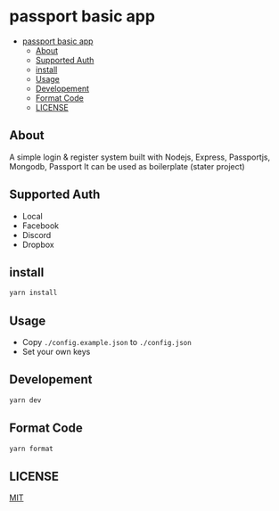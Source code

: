 # passport basic app

- [passport basic app](#passport-basic-app)
  - [About](#about)
  - [Supported Auth](#supported-auth)
  - [install](#install)
  - [Usage](#usage)
  - [Developement](#developement)
  - [Format Code](#format-code)
  - [LICENSE](#license)

## About

A simple login & register system built with Nodejs, Express, Passportjs, Mongodb, Passport
It can be used as boilerplate (stater project)

## Supported Auth

- Local
- Facebook
- Discord
- Dropbox

## install

```sh
yarn install
```

## Usage

- Copy `./config.example.json` to `./config.json`
- Set your own keys

## Developement

```sh
yarn dev
```

## Format Code

```sh
yarn format
```

## LICENSE

[MIT](./LICENSE)

